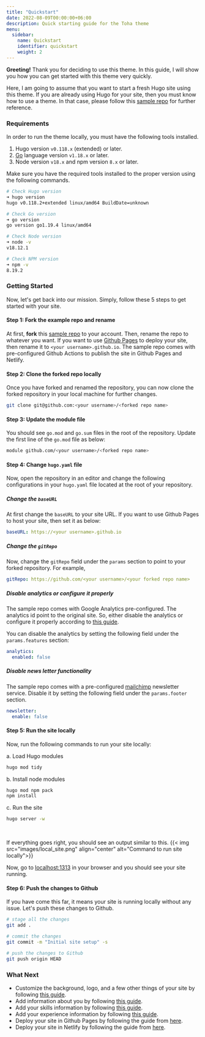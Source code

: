 ```yaml
---
title: "Quickstart"
date: 2022-08-09T00:00:00+06:00
description: Quick starting guide for the Toha theme
menu:
  sidebar:
    name: Quickstart
    identifier: quickstart
    weight: 2
---
```


**Greeting!** Thank you for deciding to use this theme. In this guide, I will show you how you can get started with this theme very quickly.

Here, I am going to assume that you want to start a fresh Hugo site using this theme. If you are already using Hugo for your site, then you must know how to use a theme. In that case, please follow this [sample repo](https://github.com/hugo-toha/hugo-toha.github.io) for further reference.

### Requirements

In order to run the theme locally, you must have the following tools installed.

1. Hugo version `v0.118.x` (extended) or later.
2. [Go](https://go.dev/doc/install) language version `v1.18.x` or later.
3. Node version `v18.x` and npm version `8.x` or later.

Make sure you have the required tools installed to the proper version using the following commands.

```bash
# Check Hugo version
➜ hugo version
hugo v0.118.2+extended linux/amd64 BuildDate=unknown

# Check Go version
➜ go version
go version go1.19.4 linux/amd64

# Check Node version
➜ node -v
v18.12.1

# Check NPM version
➜ npm -v
8.19.2
```

### Getting Started

Now, let's get back into our mission. Simply, follow these 5 steps to get started with your site.

#### Step 1: Fork the example repo and rename

At first, **fork** this [sample repo](https://github.com/hugo-toha/hugo-toha.github.io) to your account. Then, rename the repo to whatever you want. If you want to use [Github Pages](https://pages.github.com/) to deploy your site, then rename it to `<your username>.github.io`. The sample repo comes with pre-configured Github Actions to publish the site in Github Pages and Netlify.

#### Step 2: Clone the forked repo locally

Once you have forked and renamed the repository, you can now clone the forked repository in your local machine for further changes.

```bash
git clone git@github.com:<your username>/<forked repo name>
```

#### Step 3: Update the module file

You should see `go.mod` and `go.sum` files in the root of the repository. Update the first line of the `go.mod` file as below:

```bash
module github.com/<your username>/<forked repo name>
```

#### Step 4: Change `hugo.yaml` file

Now, open the repository in an editor and change the following configurations in your `hugo.yaml` file located at the root of your repository.

##### Change the `baseURL`

At first change the `baseURL` to your site URL. If you want to use Github Pages to host your site, then set it as below:

```yaml
baseURL: https://<your username>.github.io
```

##### Change the  `gitRepo`

Now, change the `gitRepo` field under the `params` section to point to your forked repository. For example,

```yaml
gitRepo: https://github.com/<your username>/<your forked repo name>
```

##### Disable analytics or configure it properly

The sample repo comes with Google Analytics pre-configured. The analytics id point to the original site. So, either disable the analytics or configure it properly according to [this guide](/posts/analytics/).

You can disable the analytics by setting the following field under the `params.features` section:

```yaml
analytics:
  enabled: false
```

##### Disable news letter functionality

The sample repo comes with a pre-configured [mailchimp](https://mailchimp.com/) newsletter service. Disable it by setting the following field under the `params.footer` section.

```yaml
newsletter:
  enable: false
```

#### Step 5: Run the site locally

Now, run the following commands to run your site locally:

a. Load Hugo modules

```bash
hugo mod tidy
```

b. Install node modules

```bash
hugo mod npm pack
npm install
```

c. Run the site

```bash
hugo server -w
```

<br>

If everything goes right, you should see an output similar to this.
{{< img src="images/local_site.png" align="center" alt="Command to run site locally">}}

Now, go to [localhost:1313](http://localhost:1313/) in your browser and you should see your site running.

#### Step 6: Push the changes to Github

If you have come this far, it means your site is running locally without any issue. Let's push these changes to Github.

```bash
# stage all the changes
git add .

# commit the changes
git commit -m "Initial site setup" -s

# push the changes to Github
git push origin HEAD
```

### What Next

- Customize the background, logo, and a few other things of your site by following [this guide](/posts/configuration/site-parameters/).
- Add information about you by following [this guide](/posts/configuration/sections/about/).
- Add your skills information by following [this guide](/posts/configuration/sections/skills/).
- Add your experience information by following [this guide](/posts/configuration/sections/experiences).
- Deploy your site in Github Pages by following the guide from [here](/posts/getting-started/github-pages/).
- Deploy your site in Netlify by following the guide from [here](/posts/getting-started/netlify/).
